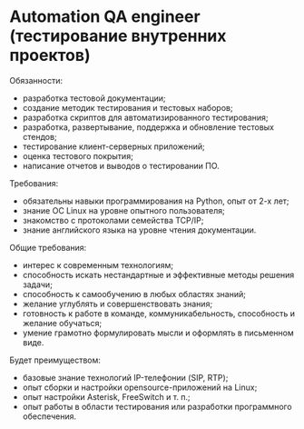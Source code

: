 Automation QA engineer (тестирование внутренних проектов)
=========================================================

Обязанности:
  - разработка тестовой документации;
  - создание методик тестирования и тестовых наборов;
  - разработка скриптов для автоматизированного тестирования;
  - разработка, развертывание, поддержка и обновление тестовых стендов;
  - тестирование клиент-серверных приложений;
  - оценка тестового покрытия;
  - написание отчетов и выводов о тестировании ПО.

Требования:
  - обязательны навыки программирования на Python, опыт от 2-х лет;
  - знание ОС Linux на уровне опытного пользователя;
  - знакомство с протоколами семейства TCP/IP;
  - знание английского языка на уровне чтения документации.

Общие требования:
  - интерес к современным технологиям;
  - способность искать нестандартные и эффективные методы решения задачи;
  - способность к самообучению в любых областях знаний;
  - желание углублять и совершенствовать знания;
  - готовность к работе в команде, коммуникабельность, способность и желание обучаться;
  - умение грамотно формулировать мысли и оформлять в письменном виде.

Будет преимуществом:
  - базовые знание технологий IP-телефонии (SIP, RTP);
  - опыт сборки и настройки opensource-приложений на Linux;
  - опыт настройки Asterisk, FreeSwitch и т. п.;
  - опыт работы в области тестирования или разработки программного обеспечения.
